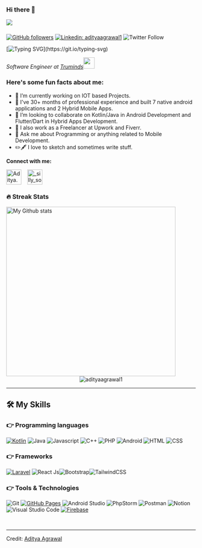 


### Hi there 👋

<img src="https://profile-counter.glitch.me/adityaagrawal1/count.svg">

###

[![GitHub followers](https://img.shields.io/github/followers/AdityaAgrawal1.svg?style=social&label=Followers)](https://github.com/AdityaAgrawal1?tab=followers)
[![Linkedin: adityaagrawal1](https://img.shields.io/badge/-aditya-blue?style=flat-square&logo=Linkedin&logoColor=white&link=https://www.linkedin.com/in/aditya-agrawal1/)](https://www.linkedin.com/in/aditya-agrawal1?label=Follow)
![Twitter Follow](https://img.shields.io/twitter/follow/_silly_soul?label=Follow)


[![Typing SVG](https://readme-typing-svg.herokuapp.com?font=sans-serif&size=24&color=701AF7&background=0EFFAC00&center=true&lines=+Hey!+It's+Aditya!;I'm+an+Android+Developer...;I+make+apps+for+your+phone.;)](https://git.io/typing-svg)

<p><em>Software Engineer at <a href="http://www.truminds.com">Truminds</a><img src="https://media.giphy.com/media/WUlplcMpOCEmTGBtBW/giphy.gif" width="30"> 
</em></p>


<h3> Here's some fun facts about me: </h3>

- 🔭 I’m currently working on IOT based Projects.
- 🌱 I've 30+ months of professional experience and built 7 native android applications and 2 Hybrid Mobile Apps.
- 👯 I’m looking to collaborate on Kotlin/Java in Android Development and Flutter/Dart in Hybrid Apps Development.
- 🤔 I also work as a Freelancer at Upwork and Fiverr.
- 💬 Ask me about Programming or anything related to Mobile Development.
- ✏️🖋️ I love to sketch and sometimes write stuff.
<!-- - 📫 I am also a writer at Medium 
-  📰 Articles: 
	-	[Build Your Own Generative Adversarial Network (GAN) Using Pytorch](https://pub.towardsai.net/build-your-own-generative-adversarial-network-gan-using-pytorch-c367b8506987) 
	- [Dog Breed Classifier With PyTorch Using Transfer Learning](https://levelup.gitconnected.com/dog-breed-classifier-with-pytorch-using-transfer-learning-8f15af6f9010) -->


**Connect with me:**
<p align="left">
<a href="https://www.instagram.com/a_stoic_lad/" target="blank"><img align="center" src="https://cdn.jsdelivr.net/npm/simple-icons@3.0.1/icons/instagram.svg" alt="Aditya.Agrawal" height="40" width="40" /></a> &nbsp;&nbsp;
<a href="https://twitter.com/_silly_soul" target="blank"><img align="center" src="https://cdn.jsdelivr.net/npm/simple-icons@3.0.1/icons/twitter.svg" alt="_silly_soul" height="40" width="40" /></a> &nbsp;&nbsp;

<!-- <a href="https://open.spotify.com/user/onlyvatana23?si=-McUZw0zTj-a8SvbVe1qZA" target="blank"><img align="center" src="https://cdn.jsdelivr.net/npm/simple-icons@3.0.1/icons/spotify.svg" alt="kushal.bhanot.98" height="40" width="40" /></a> &nbsp;&nbsp; -->

<!-- <br>
</p>
- 😄 Pronouns: ... We/Us
- ⚡ Fun fact: ... I am batman. 😎🦇  -->

### 🔥 Streak Stats
<img alt="My Github stats" align="left" border-radius="40px" width="450px" src="https://github-readme-streak-stats.herokuapp.com/?user=adityaagrawal1&layout=compact" alt="Aditya Stats">

<p align="center"><img src="https://github-readme-stats.vercel.app/api?username=adityaagrawal1&theme=gruvbox" alt="adityaagrawal1"/></p>
<hr>

## 🛠️ My Skills

### 👉 Programming languages

<p align="left"> 

  [![Kotlin](https://img.shields.io/badge/kotlin-%230095D5.svg?style=for-the-badge&logo=kotlin&logoColor=white)]() <img src="https://img.shields.io/badge/-Java-303030?style=for-the-badge&logo=java" alt="Java">
<img src="https://img.shields.io/badge/javascript-303030?style=for-the-badge&logo=javascript" alt="Javascript">
 <img src="https://img.shields.io/badge/-C++-303030?style=for-the-badge&logo=C%2B%2B&logoColor=00599C" alt="C++"> <img src="https://img.shields.io/badge/-Php-303030?style=for-the-badge&logo=PHP&logoColor=00599C" alt="PHP">
 <img src="https://img.shields.io/badge/-Android-303030?style=for-the-badge&logo=android" alt="Android"> <img src="https://img.shields.io/badge/-HTML-303030?style=for-the-badge&logo=HTML5" alt="HTML"> <img src="https://img.shields.io/badge/-CSS-303030?style=for-the-badge&logo=CSS3" alt="CSS"> 

### 👉 Frameworks
<p align="left">

  [![Laravel](https://img.shields.io/badge/laravel-%23FF2D20.svg?style=for-the-badge&logo=laravel&logoColor=white)]()
  <img src="https://img.shields.io/badge/-React-303030?style=for-the-badge&logo=React" alt="React Js"><img src="https://img.shields.io/badge/Bootstrap-303030?style=for-the-badge&logo=bootstrap" alt="Bootstrap"><img src="https://img.shields.io/badge/-Tailwind-303030?style=for-the-badge&logo=tailwindcss" alt="TailwindCSS">
 </p>

 ### 👉 Tools & Technologies
 ![Git](https://img.shields.io/badge/git-%23F05033.svg?style=for-the-badge&logo=git&logoColor=white)
  <a href="https://www.github.com"><img alt="GitHub Pages" src="https://img.shields.io/badge/GitHub-100000?style=for-the-badge&logo=github&logoColor=white"></a>
 ![Android Studio](https://img.shields.io/badge/Android%20Studio-3DDC84.svg?style=for-the-badge&logo=android-studio&logoColor=white) 
![PhpStorm](https://img.shields.io/badge/phpstorm-143?style=for-the-badge&logo=phpstorm&logoColor=black&color=black&labelColor=darkorchid)
![Postman](https://img.shields.io/badge/Postman-FF6C37?style=for-the-badge&logo=postman&logoColor=white) 
![Notion](https://img.shields.io/badge/Notion-%23000000.svg?style=for-the-badge&logo=notion&logoColor=white) 
<img src="https://img.shields.io/badge/-Visual%20Studio%20Code-303030?style=for-the-badge&logo=visual-studio-code" alt="Visual Studio Code">
<a href="https://firebase.google.com/"><img alt="Firebase" src ="https://img.shields.io/badge/firebase-ffca28?style=for-the-badge&logo=firebase&logoColor=black"></a>


<br/>

------
Credit: [Aditya Agrawal](https://github.com/adityaagrawal1)

